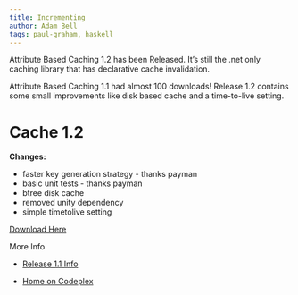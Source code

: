 ```yaml
---
title: Incrementing
author: Adam Bell
tags: paul-graham, haskell
---
```

Attribute Based Caching 1.2 has been Released. It’s still the .net only caching library that has declarative cache invalidation.

Attribute Based Caching 1.1 had almost 100 downloads! Release 1.2 contains some small improvements like disk based cache and a time-to-live setting.

# Cache 1.2

**Changes:**

*   faster key generation strategy - thanks payman
*   basic unit tests - thanks payman
*   btree disk cache
*   removed unity dependency
*   simple timetolive setting

[Download Here](http://cache.codeplex.com/releases/view/60025#DownloadId=204160)

More Info

*   [Release 1.1 Info](http://cascadeofinsights.com/post/1410736927/introducing-attribute-based-caching)

*   [Home on Codeplex](http://cache.codeplex.com/)
